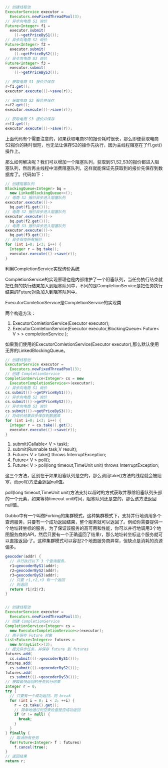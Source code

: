```java
// 创建线程池
ExecutorService executor =
  Executors.newFixedThreadPool(3);
// 异步向电商 S1 询价
Future<Integer> f1 = 
  executor.submit(
    ()->getPriceByS1());
// 异步向电商 S2 询价
Future<Integer> f2 = 
  executor.submit(
    ()->getPriceByS2());
// 异步向电商 S3 询价
Future<Integer> f3 = 
  executor.submit(
    ()->getPriceByS3());
    
// 获取电商 S1 报价并保存
r=f1.get();
executor.execute(()->save(r));
  
// 获取电商 S2 报价并保存
r=f2.get();
executor.execute(()->save(r));
  
// 获取电商 S3 报价并保存  
r=f3.get();
executor.execute(()->save(r));


```

上面代码有个需要注意的，如果获取电商S1的报价耗时很长，那么即便获取电商S2报价的耗时很短，也无法让保存S2的操作先执行，因为主线程阻塞在了f1.get()操作上。

那么如何解决呢？我们可以增加一个阻塞队列，获取到S1,S2,S3的报价都进入阻塞队列，然后再主线程中消费阻塞队列，这样就能保证先获取到的报价先保存到数据库了。代码如下：

```java
// 创建阻塞队列
BlockingQueue<Integer> bq =
  new LinkedBlockingQueue<>();
// 电商 S1 报价异步进入阻塞队列  
executor.execute(()->
  bq.put(f1.get()));
// 电商 S2 报价异步进入阻塞队列  
executor.execute(()->
  bq.put(f2.get()));
// 电商 S3 报价异步进入阻塞队列  
executor.execute(()->
  bq.put(f3.get()));
// 异步保存所有报价  
for (int i=0; i<3; i++) {
  Integer r = bq.take();
  executor.execute(()->save(r));
}  

```

利用CompletionService实现询价系统

CompletionService的实现原理也是内部维护了一个阻塞队列，当任务执行结束就把任务的执行结果加入到阻塞队列中，不同的是CompletionService是把任务执行结果的Future对象加入到阻塞队列中。

ExecutorComletionService是CompletionService的实现类

两个构造方法：

1. ExecutorComletionService(Executor executor);
2. ExecutorComletionService(Executor executor,BlockingQueue< Future< V > > completionService );

如果我们使用的ExecutorComletionService(Executor executor),那么默认使用无界的LinkedBlockingQueue。

```java
// 创建线程池
ExecutorService executor = 
  Executors.newFixedThreadPool(3);
// 创建 CompletionService
CompletionService<Integer> cs = new 
  ExecutorCompletionService<>(executor);
// 异步向电商 S1 询价
cs.submit(()->getPriceByS1());
// 异步向电商 S2 询价
cs.submit(()->getPriceByS2());
// 异步向电商 S3 询价
cs.submit(()->getPriceByS3());
// 将询价结果异步保存到数据库
for (int i=0; i<3; i++) {
  Integer r = cs.take().get();
  executor.execute(()->save(r));
}

```



1. submit(Callable< V > task);
2. submit(Runnable task,V result);
3. Future< V > take() throws InterruptException;
4. Future< V > poll();
5. Future< V > poll(long timeout,TimeUnit unit) throws InterruptException;

这三个方法，区别在于如果阻塞队列是空的，那么调用take()方法的线程就会被阻塞，而poll()方法会返回null值。

poll(long timeout,TimeUnit unit)方法支持以超时的方式获取并移除阻塞队列头部的一个元素，如果等待timeout unit时间，阻塞队列还是空的，那么该方法返回null值。



Dubbo中有一个叫做Forking的集群模式，这种集群模式下，支持并行地调用多个查询服务，只要有一个成功返回结果，整个服务就可以返回了。例如你需要提供一个地址转坐标的服务，为了保证该服务的高可用和性能，你可以并行地调用3个地图服务商的API，然后只要有一个正确返回了结果r，那么地址转坐标这个服务就可以直接返回r了。这种集群模式可以容忍2个地图服务商异常，但缺点是消耗的资源偏多。

```java
geocoder(addr) {
  // 并行执行以下 3 个查询服务， 
  r1=geocoderByS1(addr);
  r2=geocoderByS2(addr);
  r3=geocoderByS3(addr);
  // 只要 r1,r2,r3 有一个返回
  // 则返回
  return r1|r2|r3;
}


// 创建线程池
ExecutorService executor =
  Executors.newFixedThreadPool(3);
// 创建 CompletionService
CompletionService<Integer> cs =
  new ExecutorCompletionService<>(executor);
// 用于保存 Future 对象
List<Future<Integer>> futures =
  new ArrayList<>(3);
// 提交异步任务，并保存 future 到 futures 
futures.add(
  cs.submit(()->geocoderByS1()));
futures.add(
  cs.submit(()->geocoderByS2()));
futures.add(
  cs.submit(()->geocoderByS3()));
// 获取最快返回的任务执行结果
Integer r = 0;
try {
  // 只要有一个成功返回，则 break
  for (int i = 0; i < 3; ++i) {
    r = cs.take().get();
    // 简单地通过判空来检查是否成功返回
    if (r != null) {
      break;
    }
  }
} finally {
  // 取消所有任务
  for(Future<Integer> f : futures)
    f.cancel(true);
}
// 返回结果
return r;

```

